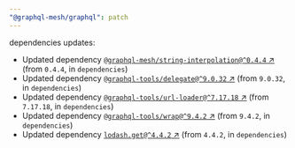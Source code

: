 ```yaml
---
"@graphql-mesh/graphql": patch
---
```

dependencies updates:
  - Updated dependency [`@graphql-mesh/string-interpolation@^0.4.4` ↗︎](https://www.npmjs.com/package/@graphql-mesh/string-interpolation/v/0.4.4) (from `0.4.4`, in `dependencies`)
  - Updated dependency [`@graphql-tools/delegate@^9.0.32` ↗︎](https://www.npmjs.com/package/@graphql-tools/delegate/v/9.0.32) (from `9.0.32`, in `dependencies`)
  - Updated dependency [`@graphql-tools/url-loader@^7.17.18` ↗︎](https://www.npmjs.com/package/@graphql-tools/url-loader/v/7.17.18) (from `7.17.18`, in `dependencies`)
  - Updated dependency [`@graphql-tools/wrap@^9.4.2` ↗︎](https://www.npmjs.com/package/@graphql-tools/wrap/v/9.4.2) (from `9.4.2`, in `dependencies`)
  - Updated dependency [`lodash.get@^4.4.2` ↗︎](https://www.npmjs.com/package/lodash.get/v/4.4.2) (from `4.4.2`, in `dependencies`)

